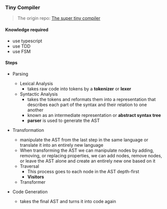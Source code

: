 
### Tiny Compiler

> The origin repo: [The super tiny compiler](https://github.com/jamiebuilds/the-super-tiny-compiler)

#### Knowledge required
- use typescript
- use TDD
- use FSM



#### Steps
- Parsing
    - Lexical Analysis
        - takes raw code into tokens by a **tokenizer** or **lexer**
    - Syntactic Analysis
        - takes the tokens and reformats them into a representation that describes
        each part of the syntax and their relation to one another
        - known as an intermediate representation or **abstract syntax tree**
        - **parser** is used to generate the AST

- Transformation
    - manipulate the AST from the last step in the same language or translate it into an entirely new language
    - When transforming the AST we can manipulate nodes by adding, removing, or replacing
    properties, we can add nodes, remove nodes, or leave the AST alone and create an entirely
    new one based on it
    - Traversal
      - This process goes to each node in the AST depth-first
      - **Visitors**
    - Transformer

- Code Generation
  - takes the final AST and turns it into code again
